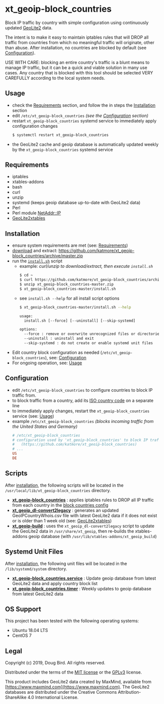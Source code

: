# xt_geoip-block_countries
Block IP traffic by country with simple configuration using continuously updated [GeoLite2](https://dev.maxmind.com/geoip/geoip2/geolite2/) data.

The intent is to make it easy to maintain iptables rules that will DROP all traffic from countries from which no meaningful traffic will originate, other than abuse. After installation, no countries are blocked by default (see [Configuration](#Configuration)). 

USE WITH CARE: blocking an entire country's traffic is a blunt means to manage IP traffic, but it can be a quick and viable solution in many use cases. Any country that is blocked with this tool should be selected VERY CAREFULLY according to the local system needs.

## Usage
 * check the [Requirements](#Requirements) section, and follow the in steps the [Installation](#Installation) section
 * edit `/etc/xt_geoip-block_countries` *(see the [Configuration](#Configuration) section)*
 * restart `xt_geoip-block_countries` systemd service to immediately apply configuration changes
   ```sh
   $ systemctl restart xt_geoip-block_countries
   ```
 * the GeoLite2 cache and geoip database is automatically updated weekly by the `xt_geoip-block_countries` systemd service

## Requirements
 * iptables
 * xtables-addons
 * bash
 * curl
 * unzip
 * systemd (keeps geoip database up-to-date with GeoLite2 data)
 * Perl
 * Perl module [NetAddr::IP](https://metacpan.org/pod/NetAddr::IP)
 * [GeoLite2xtables](https://github.com/mschmitt/GeoLite2xtables)

## Installation
 * ensure system requirements are met (see: [Requirements](#Requirements))
 * [download](https://github.com/katmore/xt_geoip-block_countries/archive/master.zip) and extract: https://github.com/katmore/xt_geoip-block_countries/archive/master.zip
 * run the [`install.sh`](https://github.com/katmore/xt_geoip-block_countries/blob/master/install.sh) script
    * example: *curl/unzip to download/extract, then execute `install.sh`*
       ```sh
       $ cd ~
       $ curl https://github.com/katmore/xt_geoip-block_countries/archive/master.zip -OJL
       $ unzip xt_geoip-block_countries-master.zip
       $ xt_geoip-block_countries-master/install.sh
       ```
    * see `install.sh --help` for all install script options
      ```sh
      $ xt_geoip-block_countries-master/install.sh --help
      ```
      ```txt
      usage:
        install.sh [--force] [--uninstall] [--skip-systemd]

      options:
        --force : remove or overwrite unrecognized files or directories in destination paths
        --uninstall : uninstall and exit
        --skip-systemd : do not create or enable systemd unit files
      ```
 * Edit country block configuration as needed (`/etc/xt_geoip-block_countries`), see: [Configuration](#Configuration)
 * For ongoing operation, see: [Usage](#Usage)

## Configuration
 * edit `/etc/xt_geoip-block_countries` to configure countries to block IP traffic from.
 * to block traffic from a country, add its [ISO country code](https://en.wikipedia.org/wiki/ISO_3166-1_alpha-2) on a separate line
 * to immediately apply changes, restart the `xt_geoip-block_countries` service (see: [Usage](#Usage))
 * example `/etc/xt_geoip-block_countries` *(blocks incoming traffic from the United States and Germany)*
    ```ini
    # /etc/xt_geoip-block_countries
    # configuration used by 'xt_geoip-block_countries' to block IP traffic by country of origin 
    #   (https://github.com/katmore/xt_geoip-block_countries)
    # ...
    US 
    DE
    ```
    
## Scripts
After [installation](#Installation), the following scripts will be located in the `/usr/local/lib/xt_geoip-block_countries` directory.
 * [**xt_geoip-block_countries**](lib/xt_geoip-block_countries) : applies iptables rules to DROP all IP traffic from each country in the [block countries config](#Configuration)
 * [**xt_geoip_dl-convert2legacy**](lib/xt_geoip_dl-convert2legacy) : generates an updated GeoIPCountryWhois.csv file with latest GeoLite2 data if it does not exist or is older than 1 week old (see: [GeoLite2xtables](https://github.com/mschmitt/GeoLite2xtables))
  * [**xt_geoip-build**](lib/xt_geoip-build) : uses the `xt_geoip_dl-convert2legacy` script to update the GeoLite2 data in `/usr/share/xt_geoip`, then re-builds the xtables-addons geoip database (with `/usr/lib/xtables-addons/xt_geoip_build`)
  
## Systemd Unit Files
After [installation](#Installation), the following unit files will be located in the `/lib/systemd/system` directory.
 * [**xt_geoip-block_countries.service**](systemd/system/xt_geoip-block_countries.service) : Update geoip database from latest GeoLite2 data and apply country block list
 * [**xt_geoip-block_countries.timer**](systemd/system/xt_geoip-block_countries.timer) : Weekly updates to geoip database from latest GeoLite2 data
 
## OS Support
This project has been tested with the following operating systems:
 * Ubuntu 18.04 LTS
 * CentOS 7
    
## Legal
Copyright (c) 2019, Doug Bird. All rights reserved.

Distributed under the terms of the [MIT license](LICENSE) or the [GPLv3](GPLv3) license.

This product includes GeoLite2 data created by MaxMind, available from [https://www.maxmind.com](https://www.maxmind.com). The GeoLite2 databases are distributed under the Creative Commons Attribution-ShareAlike 4.0 International License. 

